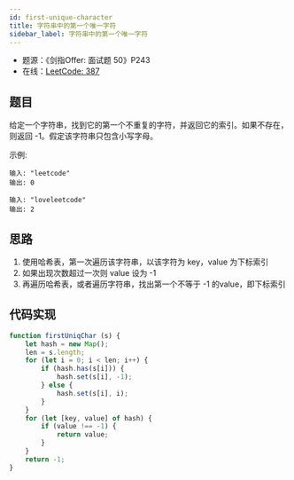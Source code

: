 ```yaml
---
id: first-unique-character
title: 字符串中的第一个唯一字符
sidebar_label: 字符串中的第一个唯一字符
---
```


- 题源：《剑指Offer: 面试题 50》P243
- 在线：[LeetCode: 387](https://leetcode-cn.com/problems/first-unique-character-in-a-string/)

## 题目

给定一个字符串，找到它的第一个不重复的字符，并返回它的索引。如果不存在，则返回 -1。假定该字符串只包含小写字母。

示例:

```text
输入: "leetcode"
输出: 0
```

```text
输入: "loveleetcode"
输出: 2
```

## 思路

1. 使用哈希表，第一次遍历该字符串，以该字符为 key，value 为下标索引
2. 如果出现次数超过一次则 value 设为 -1
3. 再遍历哈希表，或者遍历字符串，找出第一个不等于 -1 的value，即下标索引

## 代码实现

```js
function firstUniqChar (s) {
    let hash = new Map();
    len = s.length;
    for (let i = 0; i < len; i++) {
        if (hash.has(s[i])) {
            hash.set(s[i], -1);
        } else {
            hash.set(s[i], i);
        }
    }
    for (let [key, value] of hash) {
        if (value !== -1) {
            return value;
        }
    }
    return -1;
}
```
